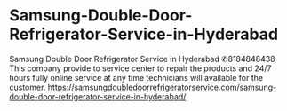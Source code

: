 # Samsung-Double-Door-Refrigerator-Service-in-Hyderabad
Samsung Double Door Refrigerator Service in Hyderabad ✆8184848438 This company provide to service center to   repair the products and 24/7 hours fully online service  at any time  technicians will available for the customer.  https://samsungdoubledoorrefrigeratorservice.com/samsung-double-door-refrigerator-service-in-hyderabad/
